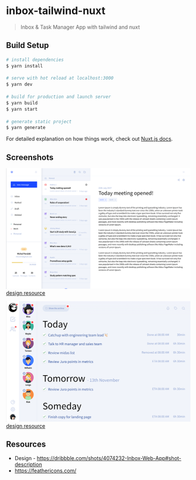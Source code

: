 # inbox-tailwind-nuxt

> Inbox & Task Manager App with tailwind and nuxt

## Build Setup

``` bash
# install dependencies
$ yarn install

# serve with hot reload at localhost:3000
$ yarn dev

# build for production and launch server
$ yarn build
$ yarn start

# generate static project
$ yarn generate
```

For detailed explanation on how things work, check out [Nuxt.js docs](https://nuxtjs.org).

## Screenshots

![](./docs/inbox.png)
[design resource](https://dribbble.com/shots/4074232-Inbox-Web-App)

![](./docs/task.png)
[design resource](https://dribbble.com/shots/7174157-GipsyBot-Concepts)

## Resources

* Design - https://dribbble.com/shots/4074232-Inbox-Web-App#shot-description
* https://feathericons.com/